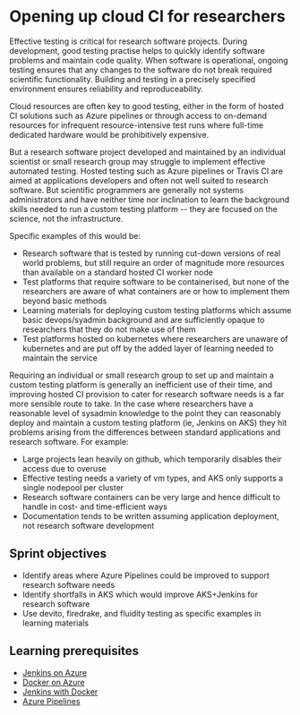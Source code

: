 # Opening up cloud CI for researchers

Effective testing is critical for research software projects. During development, good testing practise helps to quickly identify software problems and maintain code quality. When software is operational, ongoing testing ensures that any changes to the software do not break required scientific functionality. Building and testing in a precisely specified environment ensures reliability and reproduceability.

Cloud resources are often key to good testing, either in the form of hosted CI solutions such as Azure pipelines or through access to on-demand resources for infrequent resource-intensive test runs where full-time dedicated hardware would be prohibitively expensive.

But a research software project developed and maintained by an individual scientist or small research group may struggle to implement effective automated testing. Hosted testing such as Azure pipelines or Travis CI are aimed at applications developers and often not well suited to research software. But scientific programmers are generally not systems administrators and have neither time nor inclination to learn the background skills needed to run a custom testing platform -- they are focused on the science, not the infrastructure.

Specific examples of this would be:

* Research software that is tested by running cut-down versions of real world problems, but still require an order of magnitude more resources than available on a standard hosted CI worker node
* Test platforms that require software to be containerised, but none of the researchers are aware of what containers are or how to implement them beyond basic methods
* Learning materials for deploying custom testing platforms which assume basic devops/syadmin background and are sufficiently opaque to researchers that they do not make use of them
* Test platforms hosted on kubernetes where researchers are unaware of kubernetes and are put off by the added layer of learning needed to maintain the service

Requiring an individual or small research group to set up and maintain a custom testing platform is generally an inefficient use of their time, and improving hosted CI provision to cater for research software needs is a far more sensible route to take. In the case where researchers have a reasonable level of sysadmin knowledge to the point they can reasonably deploy and maintain a custom testing platform (ie, Jenkins on AKS) they hit problems arising from the differences between standard applications and research software. For example:

* Large projects lean heavily on github, which temporarily disables their access due to overuse
* Effective testing needs a variety of vm types, and AKS only supports a single nodepool per cluster
* Research software containers can be very large and hence difficult to handle in cost- and time-efficient ways
* Documentation tends to be written assuming application deployment, not research software development

## Sprint objectives

* Identify areas where Azure Pipelines could be improved to support research software needs
* Identify shortfalls in AKS which would improve AKS+Jenkins for research software
* Use devito, firedrake, and fluidity testing as specific examples in learning materials

## Learning prerequisites

* [Jenkins on Azure](https://docs.microsoft.com/en-us/azure/jenkins/)
* [Docker on Azure](https://azure.microsoft.com/en-us/services/kubernetes-service/docker/)
* [Jenkins with Docker](https://jenkins.io/doc/book/pipeline/docker/)
* [Azure Pipelines](https://docs.microsoft.com/en-us/azure/devops/pipelines/index?view=azure-devops)
